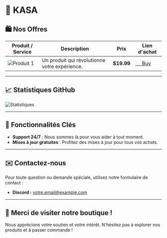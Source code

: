 # 🥷 **KASA**

## 🛍️ Nos Offres

| Produit / Service        | Description                                         | Prix      | Lien d'achat         |
|-------------------------|-----------------------------------------------------|-----------|-----------------------|
| ![Produit 1](https://via.placeholder.com/100) | Un produit qui révolutionne votre expérience. | **$19.99** | [‎ ‎ ‎ ‎ ‎ Buy](lien_vers_le_produit_1) |

---

## 📈 Statistiques GitHub

![Statistiques](https://github-readme-stats.vercel.app/api?username=skyssy&show_icons=true&theme=radical)

---

## 🔑 Fonctionnalités Clés

- **Support 24/7** : Nous sommes là pour vous aider à tout moment.
- **Mises à jour gratuites** : Profitez des mises à jour pour tous vos achats.

---

## ✉️ Contactez-nous

Pour toute question ou demande spéciale, utilisez notre formulaire de contact :

- **Discord :** [votre.email@example.com](mailto:votre.email@example.com)

---

## 🙏 Merci de visiter notre boutique !

Nous apprécions votre soutien et votre intérêt. N'hésitez pas à explorer nos produits et à passer commande !
